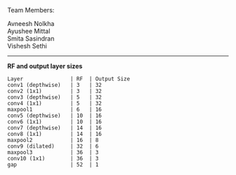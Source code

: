 Team Members:

Avneesh Nolkha  
Ayushee Mittal  
Smita Sasindran  
Vishesh Sethi   

-----

**RF and output layer sizes**
```
Layer               | RF  | Output Size   
conv1 (depthwise)   | 3   | 32   
conv2 (1x1)         | 3   | 32   
conv3 (depthwise)   | 5   | 32    
conv4 (1x1)         | 5   | 32   
maxpool1            | 6   | 16   
conv5 (depthwise)   | 10  | 16   
conv6 (1x1)         | 10  | 16   
conv7 (depthwise)   | 14  | 16   
conv8 (1x1)         | 14  | 16   
maxpool2            | 16  | 8   
conv9 (dilated)     | 32  | 6   
maxpool3            | 36  | 3   
conv10 (1x1)        | 36  | 3     
gap                 | 52  | 1   
```
